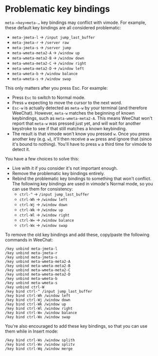 # Problematic key bindings
`meta-<key>meta-…` key bindings may conflict with vimode. For example, these
default key bindings are all considered problematic:

* `meta-jmeta-l` -> `/input jump_last_buffer`
* `meta-jmeta-r` -> `/server raw`
* `meta-jmeta-s` -> `/server jump`
* `meta-wmeta-meta2-A` -> `/window up`
* `meta-wmeta-meta2-B` -> `/window down`
* `meta-wmeta-meta2-C` -> `/window right`
* `meta-wmeta-meta2-D` -> `/window left`
* `meta-wmeta-b` -> `/window balance`
* `meta-wmeta-s` -> `/window swap`

This only matters after you press Esc. For example:

* Press `Esc` to switch to Normal mode.
* Press `w` expecting to move the cursor to the next word.
* `Esc-w` is actually detected as `meta-w` by your terminal (and therefore
WeeChat). However, `meta-w` matches the beginning of known keybindings, such
as `meta-wmeta-meta2-A`. This means WeeChat won't report that `meta-w` was
pressed just yet, and will wait for another keystroke to see if that still
matches a known keybinding.
* The result is that vimode won't know you pressed `w`. Once you press another
key (e.g. `w`), it'll then receive a `ww` press and ignore that (since it's
bound to nothing). You'll have to press `w` a third time for vimode to detect
it.

You have a few choices to solve this:

* Live with it if you consider it's not important enough.
* Remove the problematic key bindings entirely.
* Rebind the problematic key bindings to something that won't conflict. The
  following key bindings are used in vimode's Normal mode, so you can use them
  for consistency:
    * `ctrl-^` -> `/input jump_last_buffer`
    * `ctrl-Wh` -> `/window left`
    * `ctrl-Wj` -> `/window down`
    * `ctrl-Wk` -> `/window up`
    * `ctrl-Wl` -> `/window right`
    * `ctrl-W=` -> `/window balance`
    * `ctrl-Wx` -> `/window swap`

To remove the old key bindings and add these, copy/paste the following commands
in WeeChat:

    /key unbind meta-jmeta-l
    /key unbind meta-jmeta-r
    /key unbind meta-jmeta-s
    /key unbind meta-wmeta-meta2-A
    /key unbind meta-wmeta-meta2-B
    /key unbind meta-wmeta-meta2-C
    /key unbind meta-wmeta-meta2-D
    /key unbind meta-wmeta-b
    /key unbind meta-wmeta-s
    /key unbind ctrl-W
    /key bind ctrl-^ /input jump_last_buffer
    /key bind ctrl-Wh /window left
    /key bind ctrl-Wj /window down
    /key bind ctrl-Wk /window up
    /key bind ctrl-Wl /window right
    /key bind ctrl-W= /window balance
    /key bind ctrl-Wx /window swap

You're also encouraged to add these key bindings, so that you can use them
while in Insert mode:

    /key bind ctrl-Ws /window splith
    /key bind ctrl-Wv /window splitv
    /key bind ctrl-Wq /window merge
